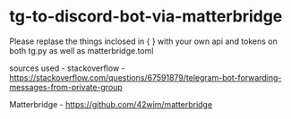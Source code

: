 # tg-to-discord-bot-via-matterbridge

Please replase the things inclosed in { } with your own api and tokens on both tg.py as well as matterbridge.toml 

sources used - stackoverflow - https://stackoverflow.com/questions/67591879/telegram-bot-forwarding-messages-from-private-group

Matterbridge - https://github.com/42wim/matterbridge

